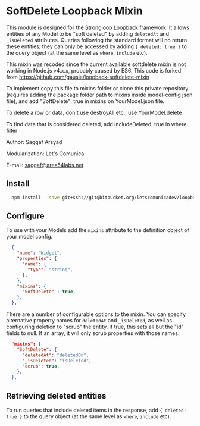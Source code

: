 SoftDelete Loopback Mixin
=============

This module is designed for the [Strongloop Loopback](https://github.com/strongloop/loopback) framework. It allows entities of any Model to be "soft deleted" by adding `deletedAt` and `_isDeleted` attributes. Queries following the standard format will no return these entities; they can only be accessed by adding `{ deleted: true }` to the query object (at the same level as `where`, `include` etc).
 
This mixin was recoded since the current available softdelete mixin is not working in Node.js v4.x.x, probably caused by ES6. This code is forked from https://github.com/gausie/loopback-softdelete-mixin

To implement copy this file to mixins folder or clone this private repository (requires adding the package folder path to mixins inside model-config json file), and add "SoftDelete": true in mixins on YourModel.json file.

To delete a row or data, don't use destroyAll etc., use YourModel.delete

To find data that is considered deleted, add includeDeleted: true in where filter

Author: Saggaf Arsyad

Modularization: Let's Comunica

E-mail: saggaf@area54labs.net

Install
-------

```bash
  npm install --save git+ssh://git@bitbucket.org/letscomunicadev/loopback-lets-soft-delete-mixin.git#v0.0.1
```

Configure
----------

To use with your Models add the `mixins` attribute to the definition object of your model config.

```json
  {
    "name": "Widget",
    "properties": {
      "name": {
        "type": "string",
      },
    },
    "mixins": {
      "SoftDelete" : true,
    },
  },
```

There are a number of configurable options to the mixin. You can specify alternative property names for `deletedAt` and `_isDeleted`, as well as configuring deletion to "scrub" the entity. If true, this sets all but the "id" fields to null. If an array, it will only scrub properties with those names.

```json
  "mixins": {
    "SoftDelete": {
      "deletedAt": "deletedOn",
      "_isDeleted": "isDeleted",
      "scrub": true,
    },
  },
```

Retrieving deleted entities
---------------------------

To run queries that include deleted items in the response, add `{ deleted: true }` to the query object (at the same level as `where`, `include` etc).
